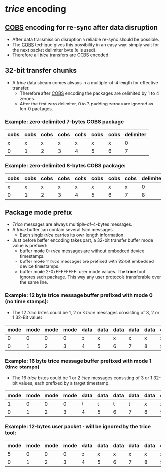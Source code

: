 # *trice*  encoding

## [COBS](https://en.wikipedia.org/wiki/Consistent_Overhead_Byte_Stuffing) encoding for re-sync after data disruption

- After data transmission disruption a reliable re-sync should be possible.
- The [COBS](https://en.wikipedia.org/wiki/Consistent_Overhead_Byte_Stuffing) techique gives this possibility in an easy way: simply wait for the next packet delimiter byte (`0` is used).
- Therefore all *trice* transfers are COBS encoded.

## 32-bit transfer chunks

- A *trice* data stream comes always in a multiple-of-4 length for effective transfer.
  - Therefore after [COBS](https://en.wikipedia.org/wiki/Consistent_Overhead_Byte_Stuffing) encoding the packages are delimited by 1 to 4 zeroes.
  - After the first zero delimiter, 0 to 3 padding zeroes are ignored as len-0 packages.

### Example: zero-delimited 7-bytes COBS package

|cobs|cobs|cobs|cobs|cobs|cobs|cobs|delimiter|
| -  | -  | -  | -  | -  | -  | -  | -       |
| x  | x  | x  | x  | x  | x  | x  | 0       |
| 0  | 1  | 2  | 3  | 4  | 5  | 6  | 7       |

### Example: zero-delimited 8-bytes COBS package:

|cobs|cobs|cobs|cobs|cobs|cobs|cobs|cobs|delimiter|padding|padding|padding|
| -  | -  | -  | -  | -  | -  | -  | -  | -       | -     | -     | -     |
| x  | x  | x  | x  | x  | x  | x  | x  | 0       | 0     | 0     | 0     |
| 0  | 1  | 2  | 3  | 4  | 5  | 6  | 7  | 8       | 9     | 10    | 11    |

## Package mode prefix

- *Trice* messages are always multiple-of-4-bytes messages.
- A *trice* buffer can contain several *trice* messages.
  - Each single *trice* carries its own length information.
- Just before buffer encoding takes part, a 32-bit transfer buffer mode value is prefixed:
  - buffer mode 0: *trice* messages are without embedded device timestamps.
  - buffer mode 1: *trice* messages are prefixed with 32-bit embedded device timestamps.
  - buffer mode 2-0xFFFFFFFF: user mode values. The **trice** tool ignores such package. This way any user protocols transferable over the same line.

### Example: 12 byte trice message buffer prefixed with mode 0 (no time stamps):

- The 12 *trice* bytes could be 1, 2 or 3 *trice* messages consisting of 3, 2 or 1 32-Bit values.

|mode|mode|mode|mode|data|data|data|data|data|data|data|data|data|data|data|data|
| -  | -  | -  | -  | -  | -  | -  | -  | -  | -  | -  | -  | -  | -  | -  | -  |
| 0  | 0  | 0  | 0  | x  | x  | x  | x  | x  | x  | x  | x  | x  | x  | x  | x  |
| 0  | 1  | 2  | 3  | 4  | 5  | 6  | 7  | 8  | 9  | 10 | 11 | 12 | 13 | 14 | 15 |

### Example: 16 byte trice message buffer prefixed with mode 1 (time stamps)

- The 16 *trice* bytes could be 1 or 2 *trice* messages consisting of 3 or 1 32-bit values, each prefixed by a target timestamp.

|mode|mode|mode|mode|data|data|data|data|data|data|data|data|data|data|data|data|data|data|data|data|
| -  | -  | -  | -  | -  | -  | -  | -  | -  | -  | -  | -  | -  | -  | -  | -  | -  | -  | -  | -  |
| 1  | 0  | 0  | 0  | t  | t  | t  | t  | x  | x  | x  | x  |t\|x|t\|x|t\|x|t\|x| x  | x  | x  | x  |
| 0  | 1  | 2  | 3  | 4  | 5  | 6  | 7  | 8  | 9  | 10 | 11 | 12 | 13 | 14 | 15 | 16 | 17 | 18 | 19 |

### Example: 12-bytes user packet - will be ignored by the **trice** tool:

|mode|mode|mode|mode|data|data|data|data|data|data|data|data|data|data|data|data|
| -  | -  | -  | -  | -  | -  | -  | -  | -  | -  | -  | -  | -  | -  | -  | -  |
| 5  | 0  | 0  | 0  | x  | x  | x  | x  | x  | x  | x  | x  | x  | x  | x  | x  |
| 0  | 1  | 2  | 3  | 4  | 5  | 6  | 7  | 8  | 9  | 10 | 11 | 12 | 13 | 14 | 15 |


<!--

## Table of Contents

- [COBS/R encoding design draft](#cobsr-encoding-design-draft)
  - [Table of Contents](#table-of-contents)
  - [Preface](#preface)
  - [COBS/R encoding examples](#cobsr-encoding-examples)
    - [COBS/R encoding for 0-byte packages](#cobsr-encoding-for-0-byte-packages)
    - [COBS/R encoding for 1-byte packages](#cobsr-encoding-for-1-byte-packages)
    - [COBS/R encoding for 2-byte packages](#cobsr-encoding-for-2-byte-packages)
    - [COBS/R encoding for n-byte packages](#cobsr-encoding-for-n-byte-packages)
  - [Interpreter for decoded COBS/R package](#interpreter-for-decoded-cobsr-package)
    - [Encoding table 0 legend](#encoding-table-0-legend)
    - [Encoding table 0 (without cycle counter)](#encoding-table-0-without-cycle-counter)
    - [Encoding table 1 legend](#encoding-table-1-legend)
    - [Encoding table 1 (with 4-bit cycle counter)](#encoding-table-1-with-4-bit-cycle-counter)
    - [Encoding table 2 (with 8-bit cycle counter)](#encoding-table-2-with-8-bit-cycle-counter)
  - [Fast TRICE data storing](#fast-trice-data-storing)

(Created by [gh-md-toc](https://github.com/ekalinin/github-markdown-toc.go))

## Preface

- Packages are [COBS/R](https://pythonhosted.org/cobs/cobsr-intro.html) encoded.
- Selected separator byte is `00`. That means the COBS/R encoded packages contain no `00` bytes and separated by a `00` byte.
- After a transfer interruption a very easy resync mechanism is usable: simply wait for the next `00` byte.
- The COBS/R encoding usually has the same length as the unencoded data and sometimes has one byte more but an additional `00` is needed for package separation.
- This way the ID bit count is adjustable to the real communication needs.
- One important point is the possibility to embed additional protocols in the data stream.

## COBS/R encoding examples

### COBS/R encoding for 0-byte packages

- This is simply an empty package. Just the `00` package separator byte is transmitted.
- It is normally used as padding byte to reach a multiple of 8 bytes package length when putting several COBS/R packages into one encryption packet.

### COBS/R encoding for 1-byte packages

- One byte COBS/R packages are a 1:1 transformation despite for the values `00` and `01`.

| raw  | COBS/R (all followed by a not shown 00)  | remark
| :--  | :-----                                   | ---------------------------
| `00` |  `01 01`                                 | starting byte 00 prolongs code
| `01` |  `02 01`                                 | starting byte 01 prolongs code
| `02` |  `02`                                    |
| `03` |  `03`                                    |
| `...`|  `...`                                   |
| `fc` |  `fc`                                    |
| `fd` |  `fd`                                    |
| `fe` |  `fe`                                    |
| `ff` |  `ff`                                    |

One byte packages are fast COBS/R codable by simply incrementing the 2 values `00` and `01` and appending a `01`.

### COBS/R encoding for 2-byte packages

- Two bytes COBS/R packages are often a 1:1 transformation despite some cases as seen in the following table.

| raw  | COBS/R (all followed by a not shown 00)     | remark
| :--  | :-----                                      | ---------------------------
| `00 00` |  `01 01 01`                              | starting bytes 00, 01 and 02 prolong code usually
| `00 01` |  `02 01 01`                              |
| `00 02` |  `02 02 01`                              |
| `00 03` |  `02 03 01`                              |
| `...`   |  `...`                                   |
| `00 fc` |  `02 fc 01`                              |
| `00 fd` |  `02 fd 01`                              |
| `00 fe` |  `02 fe 01`                              |
| `00 ff` |  `02 ff 01`                              |
| `...`   |  `...`                                   |
| `01 00` |  `01 02 01`                              |
| `01 01` |  `03 01 01`                              |
| `01 02` |  `03 02 01`                              |
| `01 03` |  `03 03 01`                              |
| `...`   |  `...`                                   |
| `01 fc` |  `03 fc 01`                              |
| `01 fd` |  `03 fd 01`                              |
| `01 fe` |  `03 fe 01`                              |
| `01 ff` |  `03 ff 01`                              |
| `...`   |  `...`                                   |
| `02 00` |  `01 02   `                              | special case
| `02 01` |  `03 01 02`                              |
| `02 02` |  `03 02 02`                              |
| `02 03` |  `03 03 02`                              |
| `...`   |  `...`                                   |
| `02 fc` |  `03 fc 02`                              |
| `02 fd` |  `03 fd 02`                              |
| `02 fe` |  `03 fe 02`                              |
| `02 ff` |  `03 ff 02`                              |
| `...`   |  `...`                                   |
| `03 00` |  `01 03`                                 |
| `03 01` |  `03 01`                                 |
| `03 02` |  `03 02`                                 |
| `03 03` |  `03 03`                                 |
| `...`   |  `...`                                   |
| `03 fc` |  `03 fc`                                 |
| `03 fd` |  `03 fd`                                 |
| `03 fe` |  `03 fe`                                 |
| `03 ff` |  `03 ff`                                 |
| `...`   |  `...`                                   |
| `fc 00` |  `01 fc`                                 |
| `fc 01` |  `fc 01`                                 |
| `fc 02` |  `fc 02`                                 |
| `fc 03` |  `fc 03`                                 |
| `...`   |  `...`                                   |
| `fc fc` |  `fc fc`                                 |
| `fc fd` |  `fc fd`                                 |
| `fc fe` |  `fc fe`                                 |
| `fc ff` |  `fc ff`                                 |
| `...`   |  `...`                                   |
| `fd 00` |  `01 fd`                                 |
| `fd 01` |  `fd 01`                                 |
| `fd 02` |  `fd 02`                                 |
| `fd 03` |  `fd 03`                                 |
| `...`   |  `...`                                   |
| `fd fc` |  `fd fc`                                 |
| `fd fd` |  `fd fd`                                 |
| `fd fe` |  `fd fe`                                 |
| `fd ff` |  `fd ff`                                 |
| `...`   |  `...`                                   |
| `fe 00` |  `01 fe`                                 |
| `fe 01` |  `fe 01`                                 |
| `fe 02` |  `fe 02`                                 |
| `fe 03` |  `fe 03`                                 |
| `...`   |  `...`                                   |
| `fe fc` |  `fe fc`                                 |
| `fe fd` |  `fe fd`                                 |
| `fe fe` |  `fe fe`                                 |
| `fe ff` |  `fe ff`                                 |
| `...`   |  `...`                                   |
| `ff 00` |  `01 ff`                                 |
| `ff 01` |  `ff 01`                                 |
| `ff 02` |  `ff 02`                                 |
| `ff 03` |  `ff 03`                                 |
| `...`   |  `...`                                   |
| `ff fc` |  `ff fc`                                 |
| `ff fd` |  `ff fd`                                 |
| `ff fe` |  `ff fe`                                 |
| `ff ff` |  `ff ff`                                 |

- Two byte packages are fast COBS/R codable by simply using an Id subset having no first byte 0, 1, 2 and no 0 in the 2nd byte higher nibble:
- Using `II IC`, where C is a 4 bit cycle counter assumed to sometimes 0 :
  - Id = 0xIII0 = range 4096 
  - Id = 0x00n = range 16 is forbidden
  - Id = 0x01n = range 16 is forbidden // only for trice0
  - Id = 0x02n = range 16 is forbidden // only for trice0
  - Id = 0xnn0 = range 256 is forbidden, but not if cycle counter moves only between 1 and 15.
  - -> 3792 different Ids allowed

### COBS/R encoding for n-byte packages

- This looks similar to 1-byte and 2-byte encoding and is not shown here.
- Some super fast code for 3- and 4-byte packet encoding is also possible.
- All *trice* packages are much shorter than 255 bytes so the COBS/R encoding is cheap.

## Interpreter for decoded COBS/R package

[!IMPORTANT]
- After receiving and decoding a COBS/R package, the receiver can decide according to the package length and its starting bits what to do with it:
  - Package lengths 2, 3, 4, 6, 10, 18, 34, 66 starting with four 0-bits are trice logs.
    - Treat as received *trice* message.
  - Multiple of 8 bytes packages are used for XTEA encryption.
    - The decrypted packet is treated again as a COBS/R encoded byte stream and handled recursively the same way.
    - This way several COBS/R encoded data packages can be joint in one package for encryption.
      - Empty COBS/R packages are `00` bytes and used to reach the next multiple of 8-bytes COBS/R sequence.
  - All other packages are useable for other protocols (marked as reserved).
    - Ignore, route forward or call user handler.
    - 1-byte COBS/R packages are not recommended for numerous data. Because of the delimiter byte, are only ~50% bandwidth usable.

### Encoding table 0 legend

| Legend | Meaning                                                           |
| :-     | :---------------------------------------------------------------- |
| ...n   | totally n times                                                   |
| I\|iiii| 4 Id-bits (half byte)                                             |
| V\|vvvv| 4 value bits                                                      |
| X\|xxxx| 4 arbitrary bits (any half byte )                                 |
| Y\|yyyy| 4 arbitrary bits, but at least one must be 1 (any half byte != 0) |

### Encoding table 0 (without cycle counter)

|half bytes      | same as bits                     | bytes|ID bits| ID range    |ID map| remark                                                                      |
| -              | -------------------------------- |:----:| :---: | :------:    |  :-: |     :-                                                                      |
|` `             | ` `                              |    0 |       |             |      | COBS/R padding byte                                                         |
|`0I II`         |`0000iiii iiiiiiii`               |    2 |   12  | 0\-4095     |  0   | `TRICE0`                                                                    |
|`0I II VV`      |`0000iiii iiiiiiii vvvvvvvv`      |    3 |   12  | 4096\- 8191 |  1   | `TRICE8_1`                                                                  |
|`0I II VV VV`   |`0000iiii iiiiiiii vvvvvvvv...2`  |    4 |   12  | 8192\-12287 |  2   | `TRICE8_2`, `TRICE16_1`                                                     |
|`0I II VV...4`  |`0000iiii iiiiiiii vvvvvvvv...4`  |    6 |   12  |12288\-16383 |  3   | `TRICE8_3`, `TRICE8_4`, `TRICE16_1`, `TRICE16_2`,  `TRICE32_1`              |
|`0I II VV...8`  |`0000iiii iiiiiiii vvvvvvvv...8`  |   10 |   12  |16384\-20479 |  4   | `TRICE8_5`...`TRICE8_8`, `TRICE16_3`, `TRICE16_4`, `TRICE32_2`, `TRICE64_1` |
|`0I II VV...16` |`0000iiii iiiiiiii vvvvvvvv...16` |   18 |   12  |20480\-24575 |  5   | `TRICE116_5`...`TRICE16_8`, `TRICE32_3`...`TRICE32_4`, `TRICE64_2`          |
|`0I II VV...32` |`0000iiii iiiiiiii vvvvvvvv...32` |   34 |   12  |24576\-28671 |  6   | `TRICE32_5`...`TRICE32_8`, `TRICE64_3`...`TRICE64_4`                        |
|`0I II VV...64` |`0000iiii iiiiiiii vvvvvvvv...64` |   66 |   12  |28672\-32767 |  7   | `TRICE64_5`...`TRICE64_8`                                                   |
|`YX XX`         |`yyyyxxxx xxxxxxxx`               |    2 |       |             |      | reserved                                                                    |
|`YX XX XX...2^n`|`yyyyxxxx xxxxxxxx xxxxxxxx...2^n`|2+2^n |       |             |      | reserved, n = 0...6                                                         |
|`XX...8*n`      |`xxxxxxxx...8*n`                  |  8*n |       |             |      | encrypted or reserved                                                       |
|`XX...n`        |`xxxxxxxx...n`                    |    n |       |             |      | reserved, n%8 != 0 && n != 2+2^m for m = 0...6                              |

- All packages are as encoded COBS/R sometimes 1 byte longer and always followed by the delimiter `00`byte.
- The ID map number can be deduced from the package length and needs no transmission.
  - So only the 12 lower ID bits are transmitted.

### Encoding table 1 legend

| Legend | Meaning                           |
| :-     | :---------------------------------|
| ...n   | totally n times                   |
| I\|iiii| 4 Id-bits (half byte)             |
| V\|vvvv| 4 value bits                      |
| X\|xxxx| 4 arbitrary bits (any half byte ) |
| C\|cccc| 4 cycle counter bits              |

### Encoding table 1 (with 4-bit cycle counter)

|half bytes      | same as bits                     | bytes|ID bits| ID range    |ID map| remark                                                                      |
| -              | -------------------------------- |:----:| :---: | :------:    |  :-: |     :-                                                                      |
|` `             | ` `                              |    0 |       |             |      | COBS/R padding byte                                                         |
|`II IC`         |`iiiiiiii iiiicccc`               |    2 |   12  | 0\-4095     |  0   | `TRICE0`                                                                    |
|`II IC VV`      |`iiiiiiii iiiicccc vvvvvvvv`      |    3 |   12  | 4096\- 8191 |  1   | `TRICE8_1`                                                                  |
|`II IC VV VV`   |`iiiiiiii iiiicccc vvvvvvvv...2`  |    4 |   12  | 8192\-12287 |  2   | `TRICE8_2`, `TRICE16_1`                                                     |
|`II IC VV...4`  |`iiiiiiii iiiicccc vvvvvvvv...4`  |    6 |   12  |12288\-16383 |  3   | `TRICE8_3`, `TRICE8_4`, `TRICE16_1`, `TRICE16_2`,  `TRICE32_1`              |
|`II IC VV...8`  |`iiiiiiii iiiicccc vvvvvvvv...8`  |   10 |   12  |16384\-20479 |  4   | `TRICE8_5`...`TRICE8_8`, `TRICE16_3`, `TRICE16_4`, `TRICE32_2`, `TRICE64_1` |
|`II IC VV...16` |`iiiiiiii iiiicccc vvvvvvvv...16` |   18 |   12  |20480\-24575 |  5   | `TRICE116_5`...`TRICE16_8`, `TRICE32_3`...`TRICE32_4`, `TRICE64_2`          |
|`II IC VV...32` |`iiiiiiii iiiicccc vvvvvvvv...32` |   34 |   12  |24576\-28671 |  6   | `TRICE32_5`...`TRICE32_8`, `TRICE64_3`...`TRICE64_4`                        |
|`II IC VV...64` |`iiiiiiii iiiicccc vvvvvvvv...64` |   66 |   12  |28672\-32767 |  7   | `TRICE64_5`...`TRICE64_8`                                                   |
|`XX...8*n`      |`xxxxxxxx...8*n`                  |  8*n |       |             |      | encrypted                                                                   |
|`XX...n`        |`xxxxxxxx...n`                    |    n |       |             |      | reserved, n%8 != 0 && n != 0, 2, 3, 4, 6, 10, 18, 34, 66                    |

### Encoding table 2 (with 8-bit cycle counter)

|half bytes      | same as bits                              | bytes|ID bits| ID range  |ID map| remark                                                                      |
| -              | --------------------------------          |:----:| :---: | :------:  |  :-: |     :-                                                                      |
|` `             | ` `                                       |    0 |       |           |      | COBS/R padding byte                                                         |
|`II IC`         |`iiiiiiii iiiiiiii cccccccc`               |    3 |   16  | 1 - 65535 |  0   | `TRICE0`                                                                    |
|`II IC VV`      |`iiiiiiii iiiiiiii cccccccc vvvvvvvv`      |    4 |   16  | 1 - 65535 |  1   | `TRICE8_1`                                                                  |
|`II IC VV VV`   |`iiiiiiii iiiiiiii cccccccc vvvvvvvv...2`  |    5 |   16  | 1 - 65535 |  2   | `TRICE8_2`, `TRICE16_1`                                                     |
|`II IC VV...4`  |`iiiiiiii iiiiiiii cccccccc vvvvvvvv...4`  |    7 |   16  | 1 - 65535 |  3   | `TRICE8_3`, `TRICE8_4`, `TRICE16_1`, `TRICE16_2`,  `TRICE32_1`              |
|`II IC VV...8`  |`iiiiiiii iiiiiiii cccccccc vvvvvvvv...8`  |   17 |   16  | 1 - 65535 |  4   | `TRICE8_5`...`TRICE8_8`, `TRICE16_3`, `TRICE16_4`, `TRICE32_2`, `TRICE64_1` |
|`II IC VV...16` |`iiiiiiii iiiiiiii cccccccc vvvvvvvv...16` |   19 |   16  | 1 - 65535 |  5   | `TRICE16_5`...`TRICE16_8`, `TRICE32_3`...`TRICE32_4`, `TRICE64_2`           |
|`II IC VV...32` |`iiiiiiii iiiiiiii cccccccc vvvvvvvv...32` |   35 |   16  | 1 - 65535 |  6   | `TRICE32_5`...`TRICE32_8`, `TRICE64_3`...`TRICE64_4`                        |
|`II IC VV...64` |`iiiiiiii iiiiiiii cccccccc vvvvvvvv...64` |   67 |   16  | 1 - 65535 |  7   | `TRICE64_5`...`TRICE64_8`                                                   |
|`XX...8*n`      |`xxxxxxxx...8*n`                           |  8*n |       |           |      | encrypted                                                                   |
|`XX...n`        |`xxxxxxxx...n`                             |    n |       |           |      | reserved, n%8 != 0 && n != 0, 2, 3, 4, 6, 10, 18, 34, 66                    |

## Fast TRICE data storing

-->